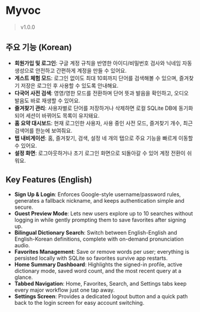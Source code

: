 # Myvoc

> v1.0.0

## 주요 기능 (Korean)
- **회원가입 및 로그인**: 구글 계정 규칙을 반영한 아이디/비밀번호 검사와 닉네임 자동 생성으로 안전하고 간편하게 계정을 만들 수 있어요.
- **게스트 체험 모드**: 로그인 없이도 최대 10회까지 단어를 검색해볼 수 있으며, 즐겨찾기 저장은 로그인 후 사용할 수 있도록 안내해요.
- **다국어 사전 검색**: 영영/영한 모드를 전환하며 단어 뜻과 발음을 확인하고, 오디오 발음도 바로 재생할 수 있어요.
- **즐겨찾기 관리**: 사용자별로 단어를 저장하거나 삭제하면 로컬 SQLite DB에 동기화되어 세션이 바뀌어도 목록이 유지돼요.
- **홈 요약 대시보드**: 현재 로그인한 사용자, 사용 중인 사전 모드, 즐겨찾기 개수, 최근 검색어를 한눈에 보여줘요.
- **탭 내비게이션**: 홈, 즐겨찾기, 검색, 설정 네 개의 탭으로 주요 기능을 빠르게 이동할 수 있어요.
- **설정 화면**: 로그아웃하거나 초기 로그인 화면으로 되돌아갈 수 있어 계정 전환이 쉬워요.

## Key Features (English)
- **Sign Up & Login**: Enforces Google-style username/password rules, generates a fallback nickname, and keeps authentication simple and secure.
- **Guest Preview Mode**: Lets new users explore up to 10 searches without logging in while gently prompting them to save favorites after signing up.
- **Bilingual Dictionary Search**: Switch between English-English and English-Korean definitions, complete with on-demand pronunciation audio.
- **Favorites Management**: Save or remove words per user; everything is persisted locally with SQLite so favorites survive app restarts.
- **Home Summary Dashboard**: Highlights the signed-in profile, active dictionary mode, saved word count, and the most recent query at a glance.
- **Tabbed Navigation**: Home, Favorites, Search, and Settings tabs keep every major workflow just one tap away.
- **Settings Screen**: Provides a dedicated logout button and a quick path back to the login screen for easy account switching.
